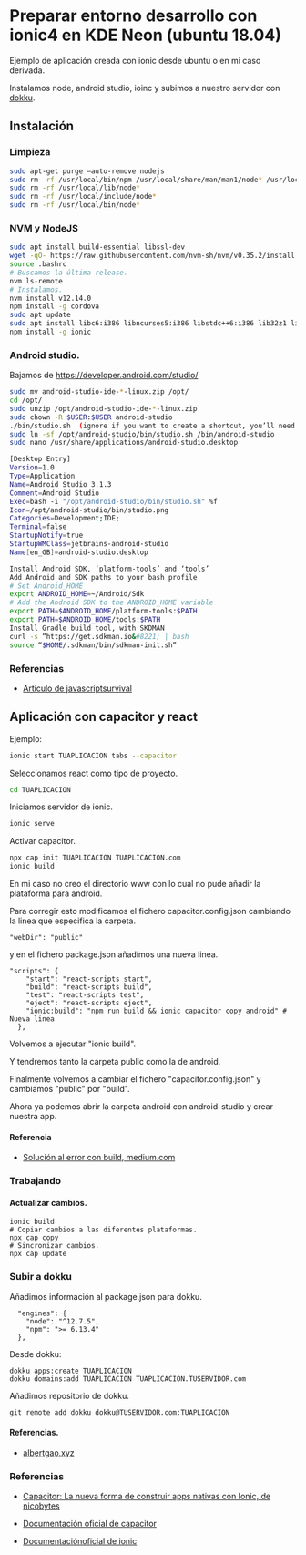 # Preparar entorno desarrollo con ionic4 en KDE Neon (ubuntu 18.04)

Ejemplo de aplicación creada con ionic desde ubuntu o en mi caso derivada.

Instalamos node, android studio, ioinc y subimos a nuestro servidor con [dokku](https://lesolivex.com/?s=dokku).

## Instalación

### Limpieza

```bash
sudo apt-get purge –auto-remove nodejs
sudo rm -rf /usr/local/bin/npm /usr/local/share/man/man1/node* /usr/local/lib/dtrace/node.d ~/.npm ~/.node-gyp /opt/local/bin/node /opt/local/include/node /opt/local/lib/node_modules
sudo rm -rf /usr/local/lib/node*
sudo rm -rf /usr/local/include/node*
sudo rm -rf /usr/local/bin/node*
```

### NVM y NodeJS

```bash
sudo apt install build-essential libssl-dev
wget -qO- https://raw.githubusercontent.com/nvm-sh/nvm/v0.35.2/install.sh | bash
source .bashrc
# Buscamos la última release.
nvm ls-remote
# Instalamos.
nvm install v12.14.0
npm install -g cordova
sudo apt update
sudo apt install libc6:i386 libncurses5:i386 libstdc++6:i386 lib32z1 libbz2-1.0:i386
npm install -g ionic
```

### Android studio.

Bajamos de https://developer.android.com/studio/

```bash
sudo mv android-studio-ide-*-linux.zip /opt/
cd /opt/
sudo unzip /opt/android-studio-ide-*-linux.zip
sudo chown -R $USER:$USER android-studio
./bin/studio.sh  (ignore if you want to create a shortcut, you’ll need it)
sudo ln -sf /opt/android-studio/bin/studio.sh /bin/android-studio
sudo nano /usr/share/applications/android-studio.desktop

[Desktop Entry]
Version=1.0
Type=Application
Name=Android Studio 3.1.3
Comment=Android Studio
Exec=bash -i "/opt/android-studio/bin/studio.sh" %f
Icon=/opt/android-studio/bin/studio.png
Categories=Development;IDE;
Terminal=false
StartupNotify=true
StartupWMClass=jetbrains-android-studio
Name[en_GB]=android-studio.desktop

Install Android SDK, ‘platform-tools’ and ‘tools’
Add Android and SDK paths to your bash profile
# Set Android_HOME
export ANDROID_HOME=~/Android/Sdk
# Add the Android SDK to the ANDROID_HOME variable
export PATH=$ANDROID_HOME/platform-tools:$PATH
export PATH=$ANDROID_HOME/tools:$PATH
Install Gradle build tool, with SKDMAN
curl -s “https://get.sdkman.io&#8221; | bash
source “$HOME/.sdkman/bin/sdkman-init.sh”
```

### Referencias

- [Artículo de javascriptsurvival](https://javascriptsurvival.wordpress.com/2018/08/12/install-ionic-cordova-with-android-development-environment-for-ubuntu-18-04/)

## Aplicación con capacitor y react


Ejemplo:

```bash
ionic start TUAPLICACION tabs --capacitor
```

Seleccionamos react como tipo de proyecto.

```bash
cd TUAPLICACION
```

Iniciamos servidor de ionic.

```bash
ionic serve
```

Activar capacitor.

```bash
npx cap init TUAPLICACION TUAPLICACION.com
ionic build
```

En mi caso no creo el directorio www con lo cual no pude añadir la plataforma
para android.

Para corregir esto modificamos el fichero capacitor.config.json cambiando la
linea que especifica la carpeta.

```
"webDir": "public"
```

y en el fichero package.json añadimos una nueva linea.

```
"scripts": {
    "start": "react-scripts start",
    "build": "react-scripts build",
    "test": "react-scripts test",
    "eject": "react-scripts eject",
    "ionic:build": "npm run build && ionic capacitor copy android" # Nueva linea
  },
```

Volvemos a ejecutar "ionic build".

Y tendremos tanto la carpeta public como la de android.

Finalmente volvemos a cambiar el fichero "capacitor.config.json" y cambiamos
"public" por "build".

Ahora ya podemos abrir la carpeta android con android-studio y crear nuestra
app.

#### Referencia

- [Solución al error con build, medium.com](https://medium.com/javascript-in-plain-english/ionic-react-one-app-that-runs-everywhere-7a36dc682c1c)

### Trabajando

#### Actualizar cambios.

```
ionic build
# Copiar cambios a las diferentes plataformas.
npx cap copy
# Sincronizar cambios.
npx cap update
```


### Subir a dokku

Añadimos información al package.json para dokku.

```
  "engines": {
    "node": "^12.7.5",
    "npm": ">= 6.13.4"
  },
```

Desde dokku:

```
dokku apps:create TUAPLICACION
dokku domains:add TUAPLICACION TUAPLICACION.TUSERVIDOR.com
```

Añadimos repositorio de dokku.

```
git remote add dokku dokku@TUSERVIDOR.com:TUAPLICACION
```

#### Referencias.

- [albertgao.xyz](http://www.albertgao.xyz/2019/01/28/how-to-setup-your-own-paas-with-dokku-node-react-mongodb-nginx/)

### Referencias

- [Capacitor: La nueva forma de construir apps nativas con Ionic, de nicobytes](https://www.youtube.com/watch?v=MTuttuME414)

- [Documentación oficial de capacitor](https://capacitor.ionicframework.com/docs/getting-started/with-ionic)

- [Documentaciónoficial de ionic]( https://ionicframework.com/docs/building/starting)
